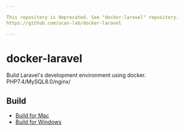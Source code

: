 ```yaml
---

This repository is deprecated. See "docker-laravel" repository.
https://github.com/ucan-lab/docker-laravel

---
```


# docker-laravel

Build Laravel's development environment using docker.
PHP7.4/MySQL8.0/nginx/

## Build

- [Build for Mac](https://github.com/ucan-lab/docker-laravel-alpine/wiki/Build-for-Mac)
- [Build for Windows](https://github.com/ucan-lab/docker-laravel-alpine/wiki/Build-for-Windows)